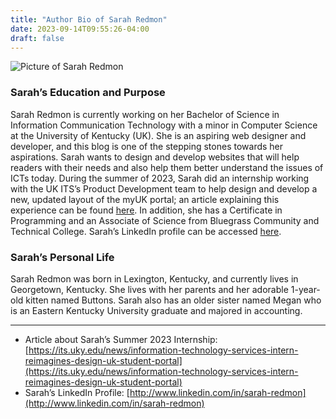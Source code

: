 ```yaml
---
title: "Author Bio of Sarah Redmon"
date: 2023-09-14T09:55:26-04:00
draft: false
---
```


![Picture of Sarah Redmon](https://its.uky.edu/sites/default/files/styles/big_3x2/public/2023-08/img_2314_0.png?h=9dc95b1d&itok=Opb1THmS)

### Sarah’s Education and Purpose
Sarah Redmon is currently working on her Bachelor of Science in Information Communication Technology with a minor in Computer Science at the University of Kentucky (UK). She is an aspiring web designer and developer, and this blog is one of the stepping stones towards her aspirations. Sarah wants to design and develop websites that will help readers with their needs and also help them better understand the issues of ICTs today. During the summer of 2023, Sarah did an internship working with the UK ITS’s Product Development team to help design and develop a new, updated layout of the myUK portal; an article explaining this experience can be found [here](https://its.uky.edu/news/information-technology-services-intern-reimagines-design-uk-student-portal). In addition, she has a Certificate in Programming and an Associate of Science from Bluegrass Community and Technical College. Sarah’s LinkedIn profile can be accessed [here](http://www.linkedin.com/in/sarah-redmon).

### Sarah’s Personal Life
Sarah Redmon was born in Lexington, Kentucky, and currently lives in Georgetown, Kentucky. She lives with her parents and her adorable 1-year-old kitten named Buttons. Sarah also has an older sister named Megan who is an Eastern Kentucky University graduate and majored in accounting.

---

* Article about Sarah’s Summer 2023 Internship: [https://its.uky.edu/news/information-technology-services-intern-reimagines-design-uk-student-portal](https://its.uky.edu/news/information-technology-services-intern-reimagines-design-uk-student-portal)
* Sarah’s LinkedIn Profile: [http://www.linkedin.com/in/sarah-redmon](http://www.linkedin.com/in/sarah-redmon)